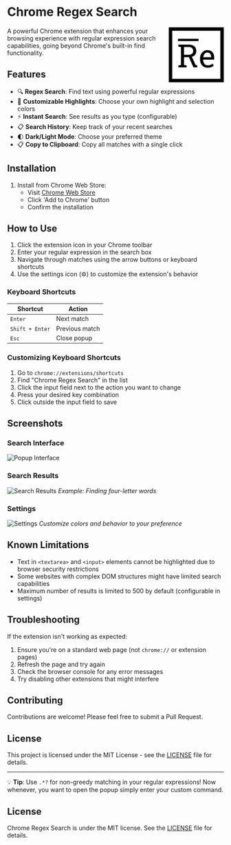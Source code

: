 # Chrome Regex Search

<img src="https://raw.githubusercontent.com/rogershen/chrome-regex-search/master/src/icons/icons_128.png" align="right" style="padding-left: 10px;" width="128" height="128" alt="Chrome Regex Search Icon">

A powerful Chrome extension that enhances your browsing experience with regular expression search capabilities, going beyond Chrome's built-in find functionality.

## Features

- 🔍 **Regex Search**: Find text using powerful regular expressions
- 🎨 **Customizable Highlights**: Choose your own highlight and selection colors
- ⚡ **Instant Search**: See results as you type (configurable)
- 📋 **Search History**: Keep track of your recent searches
- 🌓 **Dark/Light Mode**: Choose your preferred theme
- 📋 **Copy to Clipboard**: Copy all matches with a single click

## Installation

1. Install from Chrome Web Store:
   - Visit [Chrome Web Store](https://chrome.google.com/webstore/detail/chrome-regex-search/bpelaihoicobbkgmhcbikncnpacdbknn)
   - Click 'Add to Chrome' button
   - Confirm the installation

## How to Use

1. Click the extension icon in your Chrome toolbar
2. Enter your regular expression in the search box
3. Navigate through matches using the arrow buttons or keyboard shortcuts
4. Use the settings icon (⚙️) to customize the extension's behavior

### Keyboard Shortcuts

| Shortcut | Action |
|----------|--------|
| `Enter` | Next match |
| `Shift + Enter` | Previous match |
| `Esc` | Close popup |

### Customizing Keyboard Shortcuts

1. Go to `chrome://extensions/shortcuts`
2. Find "Chrome Regex Search" in the list
3. Click the input field next to the action you want to change
4. Press your desired key combination
5. Click outside the input field to save

## Screenshots

### Search Interface
![Popup Interface](https://raw.githubusercontent.com/rogershen/chrome-regex-search/master/google-webstore/popup.png)

### Search Results
![Search Results](https://raw.githubusercontent.com/rogershen/chrome-regex-search/master/google-webstore/googlenews.png)
*Example: Finding four-letter words*

### Settings
![Settings](https://raw.githubusercontent.com/rogershen/chrome-regex-search/master/google-webstore/settings.png)
*Customize colors and behavior to your preference*

## Known Limitations

- Text in `<textarea>` and `<input>` elements cannot be highlighted due to browser security restrictions
- Some websites with complex DOM structures might have limited search capabilities
- Maximum number of results is limited to 500 by default (configurable in settings)

## Troubleshooting

If the extension isn't working as expected:

1. Ensure you're on a standard web page (not `chrome://` or extension pages)
2. Refresh the page and try again
3. Check the browser console for any error messages
4. Try disabling other extensions that might interfere

## Contributing

Contributions are welcome! Please feel free to submit a Pull Request.

## License

This project is licensed under the MIT License - see the [LICENSE](LICENSE) file for details.

---

💡 **Tip**: Use `.*?` for non-greedy matching in your regular expressions!
Now whenever, you want to open the popup simply enter your custom command.




## License

Chrome Regex Search is under the MIT license. See the <a href="https://github.com/Cally-P-cyber/chrome-regex-search/blob/master/LICENSE">LICENSE</a> file for details.
